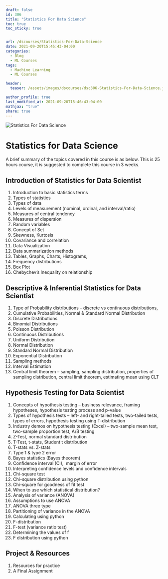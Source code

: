 ```yaml
---
draft: false
id: 306    
title: "Statistics For Data Science"
toc: true
toc_sticky: true


url: /dscourses/Statistics-For-Data-Science
date: 2021-09-20T15:46:43-04:00
categories:
  - Blog
  - ML Courses
tags: 
  - Machine Learning
  - ML Courses

header:
  teaser: /assets/images/dscourses/dsc306-Statistics-For-Data-Science.jpg

author_profile: true
last_modified_at: 2021-09-20T15:46:43-04:00
mathjax: "true"
share: true
---
```


![Statistics For Data Science](/assets/images/dscourses/dsc306-Statistics-For-Data-Science.jpg)

# Statistics for Data Science

A brief summary of the topics covered in this course is as below. This is 25 hours course, it is suggested to complete this course in 3 weeks.

## Introduction of Statistics for Data Scientist

1.  Introduction to basic statistics terms
2.  Types of statistics
3.  Types of data
4.  Levels of measurement (nominal, ordinal, and interval/ratio)
5.  Measures of central tendency
6.  Measures of dispersion
7.  Random variables
8.  Concept of Set
9.  Skewness, Kurtosis
10.  Covariance and correlation
11.  Data Visualization
12.  Data summarization methods
13.  Tables, Graphs, Charts, Histograms,
14.  Frequency distributions
15.  Box Plot
16.  Chebychev’s Inequality on relationship

## Descriptive & Inferential Statistics for Data Scientist
1.  Type of Probability distributions – discrete vs continuous distributions,
2.  Cumulative Probabilities, Normal & Standard Normal Distribution
3.  Discrete Distributions
4.  Binomial Distributions
5.  Poisson Distribution
6.  Continuous Distributions
7.  Uniform Distribution
8.  Normal Distribution
9.  Standard Normal Distribution
10.  Exponential Distribution
11.  Sampling methods
12.  Interval Estimation
13.  Central limit theorem – sampling, sampling distribution, properties of sampling distribution, central limit theorem, estimating mean using CLT

## Hypothesis Testing for Data Scientist

1.  Concepts of hypothesis testing – business relevance, framing hypotheses, hypothesis testing process and p-value
2.  Types of hypothesis tests – left- and right-tailed tests, two-tailed tests, types of errors, hypothesis testing using T-distribution
3.  Industry demos on hypothesis testing (Excel) – two-sample mean test, two-sample proportion test, A/B testing
4.  Z-Test, normal standard distribution
5.  T-Test, t-stats, Student t distribution
6.  T-stats vs. Z-stats
7.  Type 1 & type 2 error
8.  Bayes statistics (Bayes theorem)
9.  Confidence interval (CI),  margin of error
10.  Interpreting confidence levels and confidence intervals
11.  Chi-square test
12.  Chi-square distribution using python
13.  Chi-square for goodness of fit test
14.  When to use which statistical distribution?
15.  Analysis of variance (ANOVA)
16.  Assumptions to use ANOVA
17.  ANOVA three type
18.  Partitioning of variance in the ANOVA
19.  Calculating using python
20.  F-distribution
21.  F-test (variance ratio test)
22.  Determining the values of f
23.  F distribution using python

## Project & Resources

1.  Resources for practice
2.  A Final Assignment